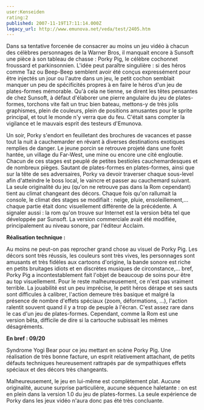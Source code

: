 ```yaml
---
user:Kenseiden
rating:2
published: 2007-11-19T17:11:14.000Z
legacy_url: http://www.emunova.net/veda/test/2405.htm
---
```

Dans sa tentative forcenée de consacrer au moins un jeu vidéo à chacun des célèbres personnages de la Warner Bros, il manquait encore à Sunsoft une pièce à son tableau de chasse : Porky Pig, le célèbre cochonnet froussard et parkinsonnien. L'idée peut paraître singulière : si des héros comme Taz ou Beep-Beep semblent avoir été conçus expressément pour être injectés un jour ou l'autre dans un jeu, le petit cochon semblait manquer un peu de spécificités propres à en faire le héros d'un jeu de plates-formes mémorable. Qu'à cela ne tienne, se dirent les têtes pensantes de chez Sunsoft, à défaut d'élaborer une pierre angulaire du jeu de plates-formes, torchons vite fait un truc bien bateau, mettons-y de très jolis graphismes, plein de couleurs, plein de positions amusantes pour le sprite principal, et tout le monde n'y verra que du feu. C'était sans compter la vigilance et le mauvais esprit des testeurs d'Emunova.   

  

Un soir, Porky s'endort en feuilletant des brochures de vacances et passe tout la nuit à cauchemarder en rêvant à diverses destinations exotiques remplies de danger. Le jeune porcin se retrouve projeté dans une forêt hantée, un village du Far-West, une mine ou encore une cité engloutie. Chacun de ces stages est peuplé de petites bestioles cauchemardesques et de nombreux pièges. Sautant de plates-formes en plates-formes, ainsi que sur la tête de ses adversaires, Porky va devoir traverser chaque sous-level afin d'atteindre le boss local, le vaincre et passer au cauchemard suivant. La seule originalité du jeu (qu'on ne retrouve pas dans la Rom cependant) tient au climat changeant des décors. Chaque fois qu'on rallumait la console, le climat des stages se modifiait : neige, pluie, ensoleillement,... chaque partie était donc visuellement différente de la précédente. A signaler aussi : la rom qu'on trouve sur Internet est la version bêta tel que développée par Sunsoft. La version commerciale avait été modifiée, principalement au niveau sonore, par l'éditeur Acclaim.  

  

**Réalisation technique :**   

Au moins ne peut-on pas reprocher grand chose au visuel de Porky Pig. Les décors sont très réussis, les couleurs sont très vives, les personnages sont amusants et très fidèles aux cartoons d'origine, la bande sonore est riche en petits bruitages idiots et en discrètes musiques de circonstance,... bref, Porky Pig a incontestablement fait l'objet de beaucoup de soins pour être au top visuellement. Pour le reste malheureusement, ce n'est pas vraiment terrible. La jouabilité est un peu imprécise, le petit héros dérape et ses sauts sont difficules à calibrer, l'action demeure très basique et malgré la présence de nombre d'effets spéciaux (zoom, déformations, ...), l'action ralentit souvent quand il y a trop de peuple à l'écran. C'est assez rare dans le cas d'un jeu de plates-formes. Cependant, comme la Rom est une version bêta, difficile de dire si la cartouche subissait les mêmes désagréments.  

  

**En bref : 09/20**   

Syndrome Yogi Bear pour ce jeu mettant en scène Porky Pig. Une réalisation de très bonne facture, un esprit relativement attachant, de petits défauts techniques heureusement rattrapés par de sympathiques effets spéciaux et des décors très changeants.  

Malheureusement, le jeu en lui-même est complètement plat. Aucune originalité, aucune surprise particulière, aucune séquence haletante : on est en plein dans la version 1.0 du jeu de plates-formes. La seule expérience de Porky dans les jeux vidéo n'aura donc pas été très concluante.